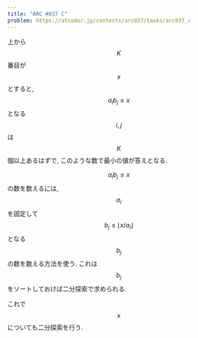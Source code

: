 ```yaml
---
title: "ARC #037 C"
problem: https://atcoder.jp/contests/arc037/tasks/arc037_c
---
```

上から $$ K $$ 番目が $$ x $$ とすると, $$ a_ib_j \leq x $$ となる $$ i, j $$ は $$ K $$ 個以上あるはずで, このような数で最小の値が答えとなる.

$$ a_ib_j \leq x $$ の数を数えるには, $$ a_i $$ を固定して $$ b_j \leq \lfloor x/a_i \rfloor $$ となる $$ b_j $$ の数を数える方法を使う. これは $$ b_j $$ をソートしておけば二分探索で求められる.

これで $$ x $$ についても二分探索を行う.
